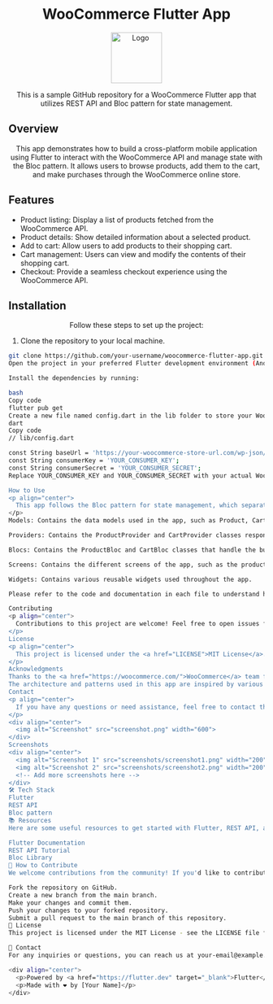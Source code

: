 <h1 align="center">
  WooCommerce Flutter App
</h1>

<p align="center">
  <img alt="Logo" src="https://user-images.githubusercontent.com/32623983/170842452-2ea3a2f8-2164-421e-8788-d52c878a1a07.png" width="100" />
</p>

<p align="center">
  This is a sample GitHub repository for a WooCommerce Flutter app that utilizes REST API and Bloc pattern for state management.
</p>

## Overview

<p align="center">
  This app demonstrates how to build a cross-platform mobile application using Flutter to interact with the WooCommerce API and manage state with the Bloc pattern. It allows users to browse products, add them to the cart, and make purchases through the WooCommerce online store.
</p>

## Features

- Product listing: Display a list of products fetched from the WooCommerce API.
- Product details: Show detailed information about a selected product.
- Add to cart: Allow users to add products to their shopping cart.
- Cart management: Users can view and modify the contents of their shopping cart.
- Checkout: Provide a seamless checkout experience using the WooCommerce API.

## Installation

<p align="center">
  Follow these steps to set up the project:
</p>

1. Clone the repository to your local machine.

```bash
git clone https://github.com/your-username/woocommerce-flutter-app.git
Open the project in your preferred Flutter development environment (Android Studio, VS Code, etc.).

Install the dependencies by running:

bash
Copy code
flutter pub get
Create a new file named config.dart in the lib folder to store your WooCommerce API credentials:
dart
Copy code
// lib/config.dart

const String baseUrl = 'https://your-woocommerce-store-url.com/wp-json/wc/v3/';
const String consumerKey = 'YOUR_CONSUMER_KEY';
const String consumerSecret = 'YOUR_CONSUMER_SECRET';
Replace YOUR_CONSUMER_KEY and YOUR_CONSUMER_SECRET with your actual WooCommerce API credentials. You can obtain these credentials from your WooCommerce store's admin panel.

How to Use
<p align="center">
  This app follows the Bloc pattern for state management, which separates the business logic from the UI. The app's main components are organized as follows:
</p>
Models: Contains the data models used in the app, such as Product, CartItem, etc.

Providers: Contains the ProductProvider and CartProvider classes responsible for handling API calls and managing state related to products and the shopping cart.

Blocs: Contains the ProductBloc and CartBloc classes that handle the business logic and interact with the providers.

Screens: Contains the different screens of the app, such as the product listing screen, product details screen, and cart screen.

Widgets: Contains various reusable widgets used throughout the app.

Please refer to the code and documentation in each file to understand how the different components work together.

Contributing
<p align="center">
  Contributions to this project are welcome! Feel free to open issues for bugs or feature requests. If you'd like to contribute code, please fork the repository and create a pull request.
</p>
License
<p align="center">
  This project is licensed under the <a href="LICENSE">MIT License</a>.
</p>
Acknowledgments
Thanks to the <a href="https://woocommerce.com/">WooCommerce</a> team for providing a powerful API to build e-commerce applications.
The architecture and patterns used in this app are inspired by various open-source projects and online resources.
Contact
<p align="center">
  If you have any questions or need assistance, feel free to contact the project owner at your-email@example.com.
</p>
<div align="center">
  <img alt="Screenshot" src="screenshot.png" width="600">
</div>
Screenshots
<div align="center">
  <img alt="Screenshot 1" src="screenshots/screenshot1.png" width="200">
  <img alt="Screenshot 2" src="screenshots/screenshot2.png" width="200">
  <!-- Add more screenshots here -->
</div>
🛠️ Tech Stack
Flutter
REST API
Bloc pattern
📚 Resources
Here are some useful resources to get started with Flutter, REST API, and Bloc:

Flutter Documentation
REST API Tutorial
Bloc Library
🤝 How to Contribute
We welcome contributions from the community! If you'd like to contribute to this project, please follow these steps:

Fork the repository on GitHub.
Create a new branch from the main branch.
Make your changes and commit them.
Push your changes to your forked repository.
Submit a pull request to the main branch of this repository.
📄 License
This project is licensed under the MIT License - see the LICENSE file for details.

📧 Contact
For any inquiries or questions, you can reach us at your-email@example.com.

<div align="center">
  <p>Powered by <a href="https://flutter.dev" target="_blank">Flutter</a></p>
  <p>Made with ❤️ by [Your Name]</p>
</div>
